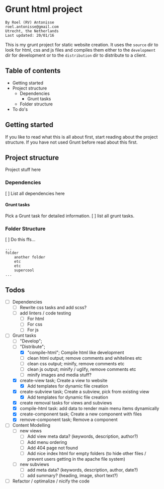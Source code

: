 # Grunt html project

	By Roel (RV) Antonisse
	roel.antonisse@gmail.com
	Utrecht, the Netherlands
	Last updated: 20/01/16

This is my grunt project for static website creation. It uses the `source` dir to look 
for html, css and js files and compiles them either to the `development` dir for development
or to the `distribution` dir to distribute to a client.

## Table of contents

* Getting started
* Project structure
	* Dependencies
		* Grunt tasks
	* Folder structure
* To do's

## Getting started

If you like to read what this is all about first, start reading about the project structure.
If you have not used Grunt before read about this first.

## Project structure

Project stuff here

### Dependencies

[ ] List all dependencies here

#### Grunt tasks

Pick a Grunt task for detailed information.
[ ] list all grunt tasks.

### Folder Structure

[ ] Do this ffs...

	...
	folder
		another folder
		etc
		etc
		supercool
	...

## Todos

* [ ] Dependencies
	* [ ] Rewrite css tasks and add scss?
	* [ ] add linters / code testing
		* [ ] For html
		* [ ] For css
		* [ ] For js
* [ ] Grunt tasks
	* [ ] "Develop";
	* [ ] "Distribute";
		* [x] "compile-html"; Compile html like development
		* [ ] clean html output; remove comments and whitelines etc
		* [ ] clean css output; minify, remove comments etc
		* [ ] clean js output; minify / uglify, remove comments etc
		* [ ] minify images and media stuff?
	* [x] create-view task; Create a view to website
		* [x] Add templates for dynamic file creation
	* [x] create-subview task; Create a subview, pick from existing view
		* [x] Add templates for dynamic file creation
	* [x] create removal tasks for views and subviews
	* [x] compile-html task: add data to render main menu items dynamically
	* [x] create-component task; Create a new component with files
	* [x] remove-component task; Remove a component
* [ ] Content Modelling
	* [ ] new views
		* [ ] Add view meta data? (keywords, description, author?)
		* [ ] Add menu ordering
		* [ ] Add 404 page not found
		* [ ] Add nice index html for empty folders (to hide other files / prevent users getting in the apache file system)
	* [ ] new subviews
		* [ ] add meta data? (keywords, description, author, date?)
		* [ ] add summary? (heading, image, short text?)
* [ ] Refactor / optimalize / nicify the code